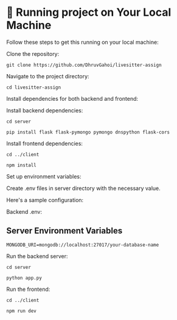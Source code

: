 # 🚀 Running project on Your Local Machine
Follow these steps to get this running on your local machine:

Clone the repository:

`git clone https://github.com/DhruvGahoi/livesitter-assign`

Navigate to the project directory:

`cd livesitter-assign`

Install dependencies for both backend and frontend:

Install backend dependencies:

`cd server`

`pip install flask flask-pymongo pymongo dnspython flask-cors`

Install frontend dependencies:

`cd ../client`

`npm install`

Set up environment variables: 

Create .env files in server directory with the necessary value.

Here's a sample configuration:

Backend .env:

## Server Environment Variables


`MONGODB_URI=mongodb://localhost:27017/your-database-name`

Run the backend server:

`cd server`

`python app.py`

Run the frontend:

`cd ../client`

`npm run dev`
